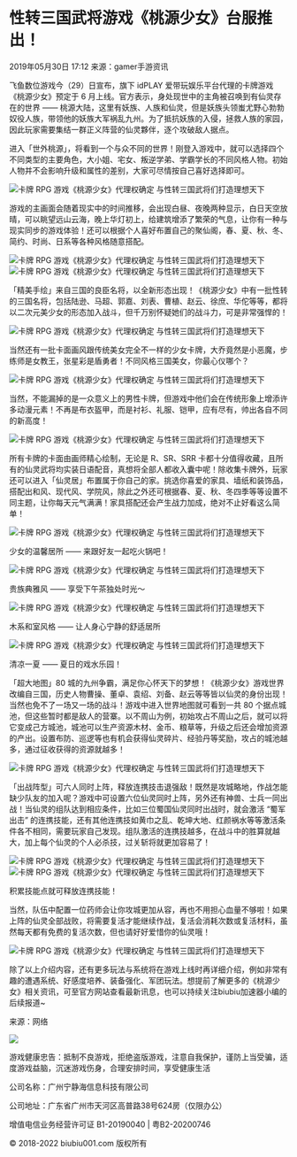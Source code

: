 # 性转三国武将游戏《桃源少女》台服推出！

2019年05月30日 17:12 来源：gamer手游资讯

飞鱼数位游戏今（29）日宣布，旗下 idPLAY 爱带玩娱乐平台代理的卡牌游戏《桃源少女》预定于 6 月上线。官方表示，身处现世中的主角被召唤到有仙灵存在的世界 —— 桃源大陆，这里有妖族、人族和仙灵，但是妖族头领蚩尤野心勃勃奴役人族，带领他的妖族大军祸乱九州。为了抵抗妖族的入侵，拯救人族的家园，因此玩家需要集结一群正义阵营的仙灵夥伴，逐个攻破敌人据点。

进入「世外桃源」，将看到一个与众不同的世界！刚登入游戏中，就可以选择四个不同类型的主要角色，大小姐、宅女、叛逆学弟、学霸学长的不同风格人物。初始人物并不会影响升级和属性的差别，大家可尽情按自己喜好选择即可。

![卡牌 RPG 游戏《桃源少女》代理权确定 与性转三国武将们打造理想天下](https://cdn.biubiu001.com/p/ping/14026/img/ee7f645e0454ceffb34786af2544eb78.jpg?x-oss-process=image/resize,w_1280/format,webp/quality,Q_90)

游戏的主画面会随着现实中的时间推移，会出现白昼、夜晚两种显示，白日天空放晴，可以眺望远山云海，晚上华灯初上，给建筑增添了繁荣的气息，让你有一种与现实同步的游戏体验！还可以根据个人喜好布置自己的聚仙阁，春、夏、秋、冬、简约、时尚、日系等各种风格随意搭配。

![卡牌 RPG 游戏《桃源少女》代理权确定 与性转三国武将们打造理想天下](https://cdn.biubiu001.com/p/ping/14026/img/b91822822a60074616e5f3093d2c1f42.jpg?x-oss-process=image/resize,w_1280/format,webp/quality,Q_90)![卡牌 RPG 游戏《桃源少女》代理权确定 与性转三国武将们打造理想天下](https://cdn.biubiu001.com/p/ping/14026/img/d638250e2f4a9e85163579f1057229e8.jpg?x-oss-process=image/resize,w_1280/format,webp/quality,Q_90)

「精美手绘」来自三国的良臣名将，以全新形态出现！《桃源少女》中有一批性转的三国名将，包括陆逊、马超、郭嘉、刘表、曹植、赵云、徐庶、华佗等等，都将以二次元美少女的形态加入战斗，但千万别怀疑她们的战斗力，可是非常强悍的！

![卡牌 RPG 游戏《桃源少女》代理权确定 与性转三国武将们打造理想天下](https://cdn.biubiu001.com/p/ping/14026/img/c9e4f6e73fc41fe694988b043aaffc9b.jpg?x-oss-process=image/resize,w_1280/format,webp/quality,Q_90)

当然还有一批卡面画风跟传统美女完全不一样的少女卡牌，大乔竟然是小恶魔，步练师是女教王，张星彩是盾勇者！不同风格三国美女，你最心仪哪个？

![卡牌 RPG 游戏《桃源少女》代理权确定 与性转三国武将们打造理想天下](https://cdn.biubiu001.com/p/ping/14026/img/2856ea503fa2594ac9cf08c271e9d84a.jpg?x-oss-process=image/resize,w_1280/format,webp/quality,Q_90)

当然，不能漏掉的是一众意义上的男性卡牌，但游戏中他们会在传统形象上增添许多动漫元素！不再是布衣盔甲，而是衬衫、礼服、铠甲，应有尽有，帅出各自不同的新高度！

![卡牌 RPG 游戏《桃源少女》代理权确定 与性转三国武将们打造理想天下](https://cdn.biubiu001.com/p/ping/14026/img/1665fd035028c5d2e9f58e2684574af5.jpg?x-oss-process=image/resize,w_1280/format,webp/quality,Q_90)

所有卡牌的卡面由画师精心绘制，无论是 R、SR、SRR 卡都十分值得收藏，且所有的仙灵武将均实装日语配音，真想将全部人都收入囊中呢！除收集卡牌外，玩家还可以进入「仙灵居」布置属于你自己的家。挑选你喜爱的家具、墙纸和装饰品，搭配出和风、现代风、学院风，除此之外还可根据春、夏、秋、冬四季等等设置不同主题，让你每天元气满满！家具搭配还会产生战力加成，绝对不止好看这么简单！

![卡牌 RPG 游戏《桃源少女》代理权确定 与性转三国武将们打造理想天下](https://cdn.biubiu001.com/p/ping/14026/img/821c33f4bf68ed569b58a556ad8f5526.jpg?x-oss-process=image/resize,w_1280/format,webp/quality,Q_90)

少女的温馨居所 —— 来跟好友一起吃火锅吧！

![卡牌 RPG 游戏《桃源少女》代理权确定 与性转三国武将们打造理想天下](https://cdn.biubiu001.com/p/ping/14026/img/3e4afd3397f4b8c1927b4094842cad3e.jpg?x-oss-process=image/resize,w_1280/format,webp/quality,Q_90)

贵族典雅风 —— 享受下午茶独处时光～

![卡牌 RPG 游戏《桃源少女》代理权确定 与性转三国武将们打造理想天下](https://cdn.biubiu001.com/p/ping/14026/img/583b0c64fc71bd4f5f78a96fd56c615a.jpg?x-oss-process=image/resize,w_1280/format,webp/quality,Q_90)

木系和室风格 —— 让人身心宁静的舒适居所

![卡牌 RPG 游戏《桃源少女》代理权确定 与性转三国武将们打造理想天下](https://cdn.biubiu001.com/p/ping/14026/img/0b29f88d9e217ebb2fd21c933adfd114.jpg?x-oss-process=image/resize,w_1280/format,webp/quality,Q_90)

清凉一夏 —— 夏日的戏水乐园！

「超大地图」80 城的九州争霸，满足你心怀天下的梦想！《桃源少女》游戏世界改编自三国，历史人物曹操、董卓、袁绍、刘备、赵云等等皆以仙灵的身份出现！当然也免不了一场又一场的战斗！游戏中进入世界地图就可看到一共 80 个据点城池，但这些暂时都是敌人的营寨。以不周山为例，初始攻占不周山之后，就可以将它变成己方城池，城池可以生产资源木材、金币、粮草等，升级之后还会增加资源的产出。设置布防、巡逻等也有机会获得仙灵碎片、经验丹等奖励，攻占的城池越多，通过征收获得的资源就越多！

![卡牌 RPG 游戏《桃源少女》代理权确定 与性转三国武将们打造理想天下](https://cdn.biubiu001.com/p/ping/14026/img/76680379209c2428637562e911e41c53.jpg?x-oss-process=image/resize,w_1280/format,webp/quality,Q_90)

「出战阵型」可六人同时上阵，释放连携技击退强敌！既然是攻城略地，作战怎能缺少队友的加入呢？游戏中可设置六位仙灵同时上阵，另外还有神兽、士兵一同出战！当仙灵的组队达到相应条件，比如三位蜀国仙灵同时出战时，就会激活 “蜀军出击” 的连携技能，还有其他连携技如黄巾之乱、乾坤大地、红颜祸水等等激活条件各不相同，需要玩家自己发现。组队激活的连携技越多，在战斗中的胜算就越大，加上每个仙灵的个人必杀技，过关斩将就更加容易了！

![卡牌 RPG 游戏《桃源少女》代理权确定 与性转三国武将们打造理想天下](https://cdn.biubiu001.com/p/ping/14026/img/24aaf599198ff0a05aae5929bfcd162d.jpg?x-oss-process=image/resize,w_1280/format,webp/quality,Q_90)![卡牌 RPG 游戏《桃源少女》代理权确定 与性转三国武将们打造理想天下](https://cdn.biubiu001.com/p/ping/14026/img/b1b5ac43b32641c5192eff31ee3a0f18.jpg?x-oss-process=image/resize,w_1280/format,webp/quality,Q_90)

积累技能点就可释放连携技能！

当然，队伍中配置一位药师会让你攻城更加从容，再也不用担心血量不够啦！如果上阵的仙灵全部战败，将需要复活才能继续作战，复活会消耗次数或复活材料，虽然每天都有免费的复活次数，但也请好好爱惜你的仙灵哦！

![卡牌 RPG 游戏《桃源少女》代理权确定 与性转三国武将们打造理想天下](https://cdn.biubiu001.com/p/ping/14026/img/7adc64349d85204bcef8fed44a8175f1.jpg?x-oss-process=image/resize,w_1280/format,webp/quality,Q_90)

除了以上介绍内容，还有更多玩法与系统将在游戏上线时再详细介绍，例如非常有趣的遭遇系统、好感度培养、装备强化、军团玩法。想提前了解更多的《桃源少女》相关资讯，可至官方网站查看最新讯息，也可以持续关注biubiu加速器小编的后续报道~

来源：网络

![](https://res.biubiu001.com/web/www/img/header_biubiu_logo.3f871d8e.png)

游戏健康忠告：抵制不良游戏，拒绝盗版游戏，注意自我保护，谨防上当受骗，适度游戏益脑，沉迷游戏伤身，合理安排时间，享受健康生活

公司名称：广州宁静海信息科技有限公司

公司地址：广东省广州市天河区高普路38号624房（仅限办公）

增值电信业务经营许可证 B1-20190040 | 粤B2-20200746

© 2018-2022 biubiu001.com 版权所有